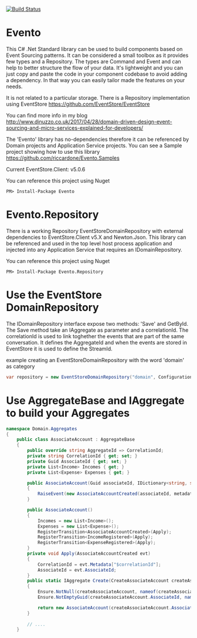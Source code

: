 [![Build Status](https://riccardone.visualstudio.com/Evento/_apis/build/status/riccardone.Evento?branchName=master)](https://riccardone.visualstudio.com/Evento/_build/latest?definitionId=9&branchName=master)

# Evento
This C# .Net Standard library can be used to build components based on Event Sourcing patterns. It can be considered a small toolbox as it provides few types and a Repository. The types are Command and Event and can help to better structure the flow of your data. It's lightweight and you can just copy and paste the code in your component codebase to avoid adding a dependency. In that way you can easily tailor made the features on your needs.   
  
It is not related to a particular storage. There is a Repository implementation using EventStore https://github.com/EventStore/EventStore 
  
You can find more info in my blog http://www.dinuzzo.co.uk/2017/04/28/domain-driven-design-event-sourcing-and-micro-services-explained-for-developers/  
  
The 'Evento' library has no-dependencies therefore it can be referenced by Domain projects and Application Service projects.
You can see a Sample project showing how to use this library https://github.com/riccardone/Evento.Samples  
  
Current EventStore.Client: v5.0.6  
  
You can reference this project using Nuget  
```
PM> Install-Package Evento  
```

# Evento.Repository
There is a working Repository EventStoreDomainRepository with external dependencies to EventStore.Client v5.X and Newton.Json. This library can be referenced and used in the top level host process application and injected into any Application Service that requires an IDomainRepository.  
  
You can reference this project using Nuget  
```
PM> Install-Package Evento.Repository
```  

# Use the EventStore DomainRepository

The IDomainRepository interface expose two methods: 'Save' and GetById. The Save method take an IAggregate as parameter and a correlationId. 
The correlationId is used to link toghether the events that are part of the same conversation. It defines the AggregateId and when the events are stored in EventStore it is used to define the StreamId.
  
example creating an EventStoreDomainRepository with the word 'domain' as category
```c#
var repository = new EventStoreDomainRepository("domain", Configuration.CreateConnection("MyAdapterConnection"));
```

# Use AggregateBase and IAggregate to build your Aggregates  

```c#
namespace Domain.Aggregates
{
    public class AssociateAccount : AggregateBase
    {
        public override string AggregateId => CorrelationId;
        private string CorrelationId { get; set; }
        private Guid AssociateId { get; set; }
        private List<Income> Incomes { get; }
        private List<Expense> Expenses { get; }

        public AssociateAccount(Guid associateId, IDictionary<string, string> metadata) : this()
        {
            RaiseEvent(new AssociateAccountCreated(associateId, metadata));
        }

        public AssociateAccount()
        {
            Incomes = new List<Income>();
            Expenses = new List<Expense>();
            RegisterTransition<AssociateAccountCreated>(Apply);
            RegisterTransition<IncomeRegistered>(Apply);
            RegisterTransition<ExpenseRegistered>(Apply);
        }
        private void Apply(AssociateAccountCreated evt)
        {
            CorrelationId = evt.Metadata["$correlationId"];
            AssociateId = evt.AssociateId;
        }
        public static IAggregate Create(CreateAssociateAccount createAssociateAccount)
        {
            Ensure.NotNull(createAssociateAccount, nameof(createAssociateAccount));
            Ensure.NotEmptyGuid(createAssociateAccount.AssociateId, nameof(createAssociateAccount.AssociateId));

            return new AssociateAccount(createAssociateAccount.AssociateId, createAssociateAccount.Metadata);
        }
        
        // ....
    }
```
